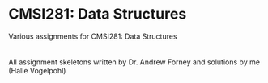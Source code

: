 # CMSI281: Data Structures

Various assignments for CMSI281: Data Structures\
\
\
All assignment skeletons written by Dr. Andrew Forney and solutions by me (Halle Vogelpohl)
